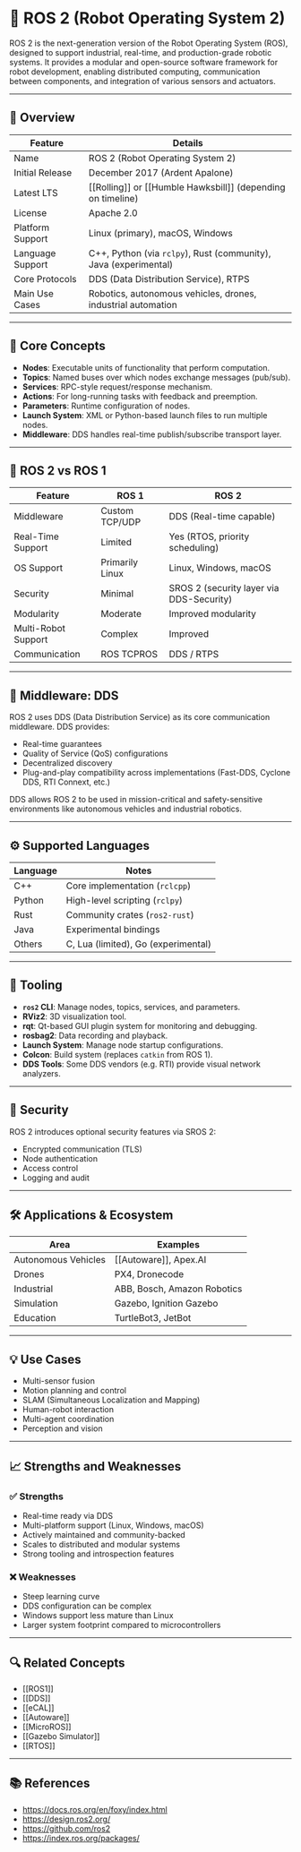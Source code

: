 # 🤖 ROS 2 (Robot Operating System 2)

ROS 2 is the next-generation version of the Robot Operating System (ROS), designed to support industrial, real-time, and production-grade robotic systems. It provides a modular and open-source software framework for robot development, enabling distributed computing, communication between components, and integration of various sensors and actuators.

---

## 🧭 Overview

| Feature | Details |
|--------|---------|
| Name | ROS 2 (Robot Operating System 2) |
| Initial Release | December 2017 (Ardent Apalone) |
| Latest LTS | [[Rolling]] or [[Humble Hawksbill]] (depending on timeline) |
| License | Apache 2.0 |
| Platform Support | Linux (primary), macOS, Windows |
| Language Support | C++, Python (via `rclpy`), Rust (community), Java (experimental) |
| Core Protocols | DDS (Data Distribution Service), RTPS |
| Main Use Cases | Robotics, autonomous vehicles, drones, industrial automation |

---

## 🧱 Core Concepts

- **Nodes**: Executable units of functionality that perform computation.
- **Topics**: Named buses over which nodes exchange messages (pub/sub).
- **Services**: RPC-style request/response mechanism.
- **Actions**: For long-running tasks with feedback and preemption.
- **Parameters**: Runtime configuration of nodes.
- **Launch System**: XML or Python-based launch files to run multiple nodes.
- **Middleware**: DDS handles real-time publish/subscribe transport layer.

---

## 🔁 ROS 2 vs ROS 1

| Feature | ROS 1 | ROS 2 |
|--------|--------|-------|
| Middleware | Custom TCP/UDP | DDS (Real-time capable) |
| Real-Time Support | Limited | Yes (RTOS, priority scheduling) |
| OS Support | Primarily Linux | Linux, Windows, macOS |
| Security | Minimal | SROS 2 (security layer via DDS-Security) |
| Modularity | Moderate | Improved modularity |
| Multi-Robot Support | Complex | Improved |
| Communication | ROS TCPROS | DDS / RTPS |

---

## 🧬 Middleware: DDS

ROS 2 uses DDS (Data Distribution Service) as its core communication middleware. DDS provides:

- Real-time guarantees
- Quality of Service (QoS) configurations
- Decentralized discovery
- Plug-and-play compatibility across implementations (Fast-DDS, Cyclone DDS, RTI Connext, etc.)

DDS allows ROS 2 to be used in mission-critical and safety-sensitive environments like autonomous vehicles and industrial robotics.

---

## ⚙️ Supported Languages

| Language | Notes |
|---------|-------|
| C++ | Core implementation (`rclcpp`) |
| Python | High-level scripting (`rclpy`) |
| Rust | Community crates (`ros2-rust`) |
| Java | Experimental bindings |
| Others | C, Lua (limited), Go (experimental) |

---

## 🔌 Tooling

- **`ros2` CLI**: Manage nodes, topics, services, and parameters.
- **RViz2**: 3D visualization tool.
- **rqt**: Qt-based GUI plugin system for monitoring and debugging.
- **rosbag2**: Data recording and playback.
- **Launch System**: Manage node startup configurations.
- **Colcon**: Build system (replaces `catkin` from ROS 1).
- **DDS Tools**: Some DDS vendors (e.g. RTI) provide visual network analyzers.

---

## 🔐 Security

ROS 2 introduces optional security features via SROS 2:

- Encrypted communication (TLS)
- Node authentication
- Access control
- Logging and audit

---

## 🛠️ Applications & Ecosystem

| Area | Examples |
|------|----------|
| Autonomous Vehicles | [[Autoware]], Apex.AI |
| Drones | PX4, Dronecode |
| Industrial | ABB, Bosch, Amazon Robotics |
| Simulation | Gazebo, Ignition Gazebo |
| Education | TurtleBot3, JetBot |

---

## 💡 Use Cases

- Multi-sensor fusion
- Motion planning and control
- SLAM (Simultaneous Localization and Mapping)
- Human-robot interaction
- Multi-agent coordination
- Perception and vision

---

## 📈 Strengths and Weaknesses

### ✅ Strengths

- Real-time ready via DDS
- Multi-platform support (Linux, Windows, macOS)
- Actively maintained and community-backed
- Scales to distributed and modular systems
- Strong tooling and introspection features

### ❌ Weaknesses

- Steep learning curve
- DDS configuration can be complex
- Windows support less mature than Linux
- Larger system footprint compared to microcontrollers

---

## 🔍 Related Concepts

- [[ROS1]]
- [[DDS]]
- [[eCAL]]
- [[Autoware]]
- [[MicroROS]]
- [[Gazebo Simulator]]
- [[RTOS]]

---

## 📚 References

- https://docs.ros.org/en/foxy/index.html
- https://design.ros2.org/
- https://github.com/ros2
- https://index.ros.org/packages/
